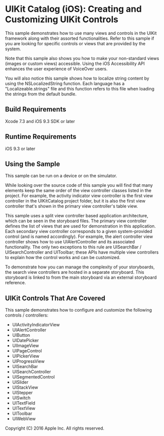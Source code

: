 # UIKit Catalog (iOS): Creating and Customizing UIKit Controls

This sample demonstrates how to use many views and controls in the UIKit framework along with their assorted functionalities. Refer to this sample if you are looking for specific controls or views that are provided by the system.

Note that this sample also shows you how to make your non-standard views (images or custom views) accessible. Using the iOS Accessibility API enhances the user experience of VoiceOver users.

You will also notice this sample shows how to localize string content by using the NSLocalizedString function. Each language has a "Localizeable.strings" file and this function refers to this file when loading the strings from the default bundle.

## Build Requirements

Xcode 7.3 and iOS 9.3 SDK or later

## Runtime Requirements

iOS 9.3 or later

## Using the Sample

This sample can be run on a device or on the simulator.

While looking over the source code of this sample you will find that many elements keep the same order of the view controller classes listed in the project. For example, the activity indicator view controller is the first view controller in the UIKitCatalog project folder, but it is also the first view controller that's shown in the primary view controller's table view.

This sample uses a split view controller based application architecture, which can be seen in the storyboard files. The primary view controller defines the list of views that are used for demonstration in this application. Each secondary view controller corresponds to a given system-provided control (and is named accordingly). For example, the alert controller view controller shows how to use UIAlertController and its associated functionality. The only two exceptions to this rule are UISearchBar / UISearchController and UIToolbar; these APIs have multiple view controllers to explain how the control works and can be customized.

To demonstrate how you can manage the complexity of your storyboards, the search view controllers are hosted in a separate storyboard. This storyboard is linked to from the main storyboard via an external storyboard reference.

## UIKit Controls That Are Covered

This sample demonstrates how to configure and customize the following controls / controllers:

+ UIActivityIndicatorView
+ UIAlertController
+ UIButton
+ UIDatePicker
+ UIImageView
+ UIPageControl
+ UIPickerView
+ UIProgressView
+ UISearchBar
+ UISearchController
+ UISegmentedControl
+ UISlider
+ UIStackView
+ UIStepper
+ UISwitch
+ UITextField
+ UITextView
+ UIToolbar
+ UIWebView

Copyright (C) 2016 Apple Inc. All rights reserved.
